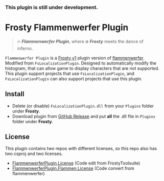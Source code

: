 ### This plugin is still under development.


# Frosty Flammenwerfer Plugin
> 🔥 ***Flammenwerfer Plugin***, where ❄️ ***Frosty*** meets the dance of inferno.

`Flammenwerfer Plugin` is a [Frosty v1](https://github.com/CadeEvs/FrostyToolsuite) plugin version of [flammenwerfer](https://github.com/BF1CHS/flammenwerfer/). Modified from `FsLocalizationPlugin`. Designed to automatically modify the histogram, that can allow game to display characters that are not supported.  
This plugin support projects that use `FsLocalizationPlugin`, and `FsLocalizationPlugin` can also support projects that use this plugin.

## Install
- Delete (or disable) `FsLocalizationPlugin.dll` from your `Plugins` folder under **Frosty**.
- Download plugin from [GitHub Release](https://github.com/shoushou1106/FrostyFlammenwerferPlugin/releases) and put **all** the .dll file in `Plugins` folder under **Frosty**.

## License
This plugin contains two repos with different licenses, so this repo also has two csproj and two licenses.
- [FlammenwerferPlugin License](/FlammenwerferPlugin/LICENSE.md) (Code edit from FrostyToolsuite)
- [FlammenwerferPlugin.Flammen License](/FlammenwerferPlugin.Flammen/LICENSE) (Code convert from flammenwerfer)
